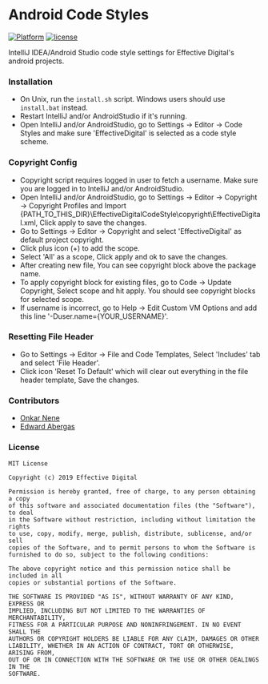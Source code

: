 # Android Code Styles

[![Platform](https://img.shields.io/badge/platform-android-orange.svg)]()
[![license](https://img.shields.io/github/license/mashape/apistatus.svg?maxAge=2592000)](/LICENSE.md)

IntelliJ IDEA/Android Studio code style settings for Effective Digital's android projects.

### Installation

* On Unix, run the `install.sh` script. Windows users should use `install.bat` instead.
* Restart IntelliJ and/or AndroidStudio if it's running.
* Open IntelliJ and/or AndroidStudio, go to Settings -> Editor -> Code Styles and make sure 'EffectiveDigital' is selected as a code style scheme.

### Copyright Config

* Copyright script requires logged in user to fetch a username. Make sure you are logged in to IntelliJ and/or AndroidStudio.
* Open IntelliJ and/or AndroidStudio, go to Settings -> Editor -> Copyright -> Copyright Profiles and Import {PATH_TO_THIS_DIR}\EffectiveDigitalCodeStyle\copyright\EffectiveDigital.xml, Click apply to save the changes.
* Go to Settings -> Editor -> Copyright and select 'EffectiveDigital' as default project copyright.
* Click plus icon (+) to add the scope.
* Select 'All' as a scope, Click apply and ok to save the changes.
* After creating new file, You can see copyright block above the package name.
* To apply copyright block for existing files, go to Code -> Update Copyright, Select scope and hit apply. You should see copyright blocks for selected scope.
* If username is incorrect, go to Help -> Edit Custom VM Options and add this line '-Duser.name={YOUR_USERNAME}'.

### Resetting File Header

* Go to Settings -> Editor -> File and Code Templates, Select 'Includes' tab and select 'File Header'.
* Click icon 'Reset To Default' which will clear out everything in the file header template, Save the changes.

### Contributors
- [Onkar Nene](https://github.com/Onkarn92)
- [Edward Abergas](https://github.com/Bry1337)

### License

```
MIT License

Copyright (c) 2019 Effective Digital

Permission is hereby granted, free of charge, to any person obtaining a copy
of this software and associated documentation files (the "Software"), to deal
in the Software without restriction, including without limitation the rights
to use, copy, modify, merge, publish, distribute, sublicense, and/or sell
copies of the Software, and to permit persons to whom the Software is
furnished to do so, subject to the following conditions:

The above copyright notice and this permission notice shall be included in all
copies or substantial portions of the Software.

THE SOFTWARE IS PROVIDED "AS IS", WITHOUT WARRANTY OF ANY KIND, EXPRESS OR
IMPLIED, INCLUDING BUT NOT LIMITED TO THE WARRANTIES OF MERCHANTABILITY,
FITNESS FOR A PARTICULAR PURPOSE AND NONINFRINGEMENT. IN NO EVENT SHALL THE
AUTHORS OR COPYRIGHT HOLDERS BE LIABLE FOR ANY CLAIM, DAMAGES OR OTHER
LIABILITY, WHETHER IN AN ACTION OF CONTRACT, TORT OR OTHERWISE, ARISING FROM,
OUT OF OR IN CONNECTION WITH THE SOFTWARE OR THE USE OR OTHER DEALINGS IN THE
SOFTWARE.
```
